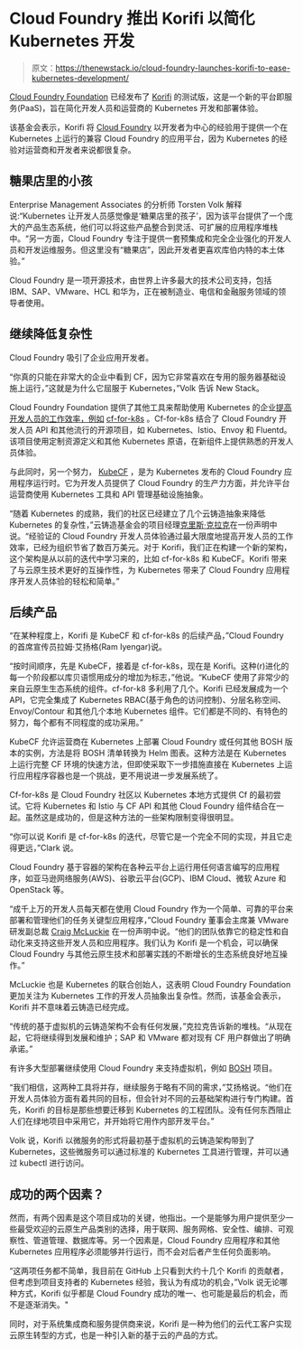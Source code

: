 # Cloud Foundry 推出 Korifi 以简化 Kubernetes 开发

> 原文：<https://thenewstack.io/cloud-foundry-launches-korifi-to-ease-kubernetes-development/>

[Cloud Foundry Foundation](https://www.cloudfoundry.org/foundation/) 已经发布了 [Korifi](https://github.com/cloudfoundry/korifi) 的测试版，这是一个新的平台即服务(PaaS)，旨在简化开发人员和运营商的 Kubernetes 开发和部署体验。

该基金会表示，Korifi 将 [Cloud Foundry](https://www.cloudfoundry.org/) 以开发者为中心的经验用于提供一个在 Kubernetes 上运行的兼容 Cloud Foundry 的应用平台，因为 Kubernetes 的经验对运营商和开发者来说都很复杂。

## 糖果店里的小孩

Enterprise Management Associates 的分析师 Torsten Volk 解释说:“Kubernetes 让开发人员感觉像是‘糖果店里的孩子’，因为该平台提供了一个庞大的产品生态系统，他们可以将这些产品整合到灵活、可扩展的应用程序堆栈中。“另一方面，Cloud Foundry 专注于提供一套预集成和完全企业强化的开发人员和开发运维服务。但这里没有“糖果店”，因此开发者更喜欢库伯内特的本土体验。”

Cloud Foundry 是一项开源技术，由世界上许多最大的技术公司支持，包括 IBM、SAP、VMware、HCL 和华为，正在被制造业、电信和金融服务领域的领导者使用。

## 继续降低复杂性

Cloud Foundry 吸引了企业应用开发者。

“你真的只能在非常大的企业中看到 CF，因为它非常喜欢在专用的服务器基础设施上运行，”这就是为什么它屈服于 Kubernetes，”Volk 告诉 New Stack。

Cloud Foundry Foundation 提供了其他工具来帮助使用 Kubernetes 的企业[提高开发人员的工作效率，例如](https://thenewstack.io/do-i-really-need-kubernetes/) [cf-for-k8s](https://cf-for-k8s.io/) 。Cf-for-k8s 结合了 Cloud Foundry 开发人员 API 和其他流行的开源项目，如 Kubernetes、Istio、Envoy 和 Fluentd。该项目使用定制资源定义和其他 Kubernetes 原语，在新组件上提供熟悉的开发人员体验。

与此同时，另一个努力， [KubeCF](https://kubecf.io/) ，是为 Kubernetes 发布的 Cloud Foundry 应用程序运行时。它为开发人员提供了 Cloud Foundry 的生产力方面，并允许平台运营商使用 Kubernetes 工具和 API 管理基础设施抽象。

“随着 Kubernetes 的成熟，我们的社区已经建立了几个云铸造抽象来降低 Kubernetes 的复杂性，”云铸造基金会的项目经理[克里斯·克拉克](https://www.linkedin.com/in/clarkchris1/)在一份声明中说。“经验证的 Cloud Foundry 开发人员体验通过最大限度地提高开发人员的工作效率，已经为组织节省了数百万美元。对于 Korifi，我们正在构建一个新的架构，这个架构是从以前的迭代中学习来的，比如 cf-for-k8s 和 KubeCF。Korifi 带来了与云原生技术更好的互操作性，为 Kubernetes 带来了 Cloud Foundry 应用程序开发人员体验的轻松和简单。”

## 后续产品

“在某种程度上，Korifi 是 KubeCF 和 cf-for-k8s 的后续产品，”Cloud Foundry 的首席宣传员拉姆·艾扬格(Ram Iyengar)说。

“按时间顺序，先是 KubeCF，接着是 cf-for-k8s，现在是 Korifi。这种(r)进化的每一个阶段都以库贝语惯用成分的增加为标志，”他说。“KubeCF 使用了非常少的来自云原生生态系统的组件。cf-for-k8 多利用了几个。Korifi 已经发展成为一个 API，它完全集成了 Kubernetes RBAC(基于角色的访问控制)、分层名称空间、Envoy/Contour 和其他几个本地 Kubernetes 组件。它们都是不同的、有特色的努力，每个都有不同程度的成功采用。”

KubeCF 允许运营商在 Kubernetes 上部署 Cloud Foundry 或任何其他 BOSH 版本的实例，方法是将 BOSH 清单转换为 Helm 图表。这种方法是在 Kubernetes 上运行完整 CF 环境的快速方法，但即使采取下一步措施直接在 Kubernetes 上运行应用程序容器也是一个挑战，更不用说进一步发展系统了。

Cf-for-k8s 是 Cloud Foundry 社区以 Kubernetes 本地方式提供 Cf 的最初尝试。它将 Kubernetes 和 Istio 与 CF API 和其他 Cloud Foundry 组件结合在一起。虽然这是成功的，但是这种方法的一些架构限制变得很明显。

“你可以说 Korifi 是 cf-for-k8s 的迭代，尽管它是一个完全不同的实现，并且它走得更远，”Clark 说。

Cloud Foundry 基于容器的架构在各种云平台上运行用任何语言编写的应用程序，如亚马逊网络服务(AWS)、谷歌云平台(GCP)、IBM Cloud、微软 Azure 和 OpenStack 等。

“成千上万的开发人员每天都在使用 Cloud Foundry 作为一个简单、可靠的平台来部署和管理他们的任务关键型应用程序，”Cloud Foundry 董事会主席兼 VMware 研发副总裁 [Craig McLuckie](https://www.linkedin.com/in/craigmcluckie/) 在一份声明中说。“他们的团队依靠它的稳定性和自动化来支持这些开发人员和应用程序。我们认为 Korifi 是一个机会，可以确保 Cloud Foundry 与其他云原生技术和部署实践的不断增长的生态系统良好地互操作。”

McLuckie 也是 Kubernetes 的联合创始人，这表明 Cloud Foundry Foundation 更加关注为 Kubernetes 工作的开发人员抽象出复杂性。然而，该基金会表示，Korifi 并不意味着云铸造已经完成。

“传统的基于虚拟机的云铸造架构不会有任何发展，”克拉克告诉新的堆栈。“从现在起，它将继续得到发展和维护；SAP 和 VMware 都对现有 CF 用户群做出了明确承诺。”

有许多大型部署继续使用 Cloud Foundry 来支持虚拟机，例如 [BOSH](https://bosh.io/docs/) 项目。

“我们相信，这两种工具将并存，继续服务于略有不同的需求，”艾扬格说。“他们在开发人员体验方面有着共同的目标，但会针对不同的云基础架构进行专门构建。首先，Korifi 的目标是那些想要迁移到 Kubernetes 的工程团队。没有任何东西阻止人们在绿地项目中采用它，并开始将它用作内部开发平台。”

Volk 说，Korifi 以微服务的形式将最初基于虚拟机的云铸造架构带到了 Kubernetes，这些微服务可以通过标准的 Kubernetes 工具进行管理，并可以通过 kubectl 进行访问。

## 成功的两个因素？

然而，有两个因素是这个项目成功的关键，他指出。一个是能够为用户提供至少一些最受欢迎的云原生产品类别的选择，用于联网、服务网格、安全性、编排、可观察性、管道管理、数据库等。另一个因素是，Cloud Foundry 应用程序和其他 Kubernetes 应用程序必须能够并行运行，而不会对后者产生任何负面影响。

“这两项任务都不简单，我目前在 GitHub 上只看到大约十几个 Korifi 的贡献者，但考虑到项目支持者的 Kubernetes 经验，我认为有成功的机会，”Volk 说无论哪种方式，Korifi 似乎都是 Cloud Foundry 成功的唯一、也可能是最后的机会，而不是逐渐消失。"

同时，对于系统集成商和服务提供商来说，Korifi 是一种为他们的云代工客户实现云原生转型的方式，也是一种引入新的基于云的产品的方式。

<svg xmlns:xlink="http://www.w3.org/1999/xlink" viewBox="0 0 68 31" version="1.1"><title>Group</title> <desc>Created with Sketch.</desc></svg>